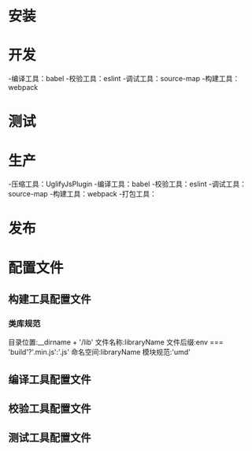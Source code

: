 # 安装

# 开发
-编译工具：babel
-校验工具：eslint
-调试工具：source-map
-构建工具：webpack
# 测试

# 生产
-压缩工具：UglifyJsPlugin
-编译工具：babel
-校验工具：eslint
-调试工具：source-map
-构建工具：webpack
-打包工具：
# 发布



# 配置文件
## 构建工具配置文件
### 类库规范
目录位置:__dirname + '/lib'
文件名称:libraryName
文件后缀:env === 'build'?'.min.js':'.js'
命名空间:libraryName
模块规范:'umd'
## 编译工具配置文件
## 校验工具配置文件
## 测试工具配置文件

